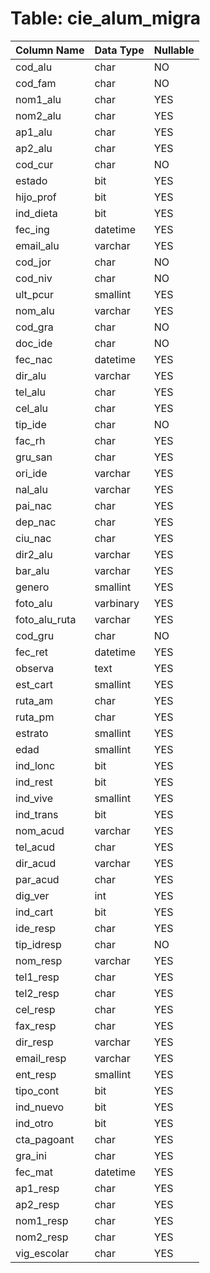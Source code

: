 # Table: cie_alum_migra

| Column Name | Data Type | Nullable |
|-------------|-----------|----------|
| cod_alu | char | NO |
| cod_fam | char | NO |
| nom1_alu | char | YES |
| nom2_alu | char | YES |
| ap1_alu | char | YES |
| ap2_alu | char | YES |
| cod_cur | char | NO |
| estado | bit | YES |
| hijo_prof | bit | YES |
| ind_dieta | bit | YES |
| fec_ing | datetime | YES |
| email_alu | varchar | YES |
| cod_jor | char | NO |
| cod_niv | char | NO |
| ult_pcur | smallint | YES |
| nom_alu | varchar | YES |
| cod_gra | char | NO |
| doc_ide | char | NO |
| fec_nac | datetime | YES |
| dir_alu | varchar | YES |
| tel_alu | char | YES |
| cel_alu | char | YES |
| tip_ide | char | NO |
| fac_rh | char | YES |
| gru_san | char | YES |
| ori_ide | varchar | YES |
| nal_alu | varchar | YES |
| pai_nac | char | YES |
| dep_nac | char | YES |
| ciu_nac | char | YES |
| dir2_alu | varchar | YES |
| bar_alu | varchar | YES |
| genero | smallint | YES |
| foto_alu | varbinary | YES |
| foto_alu_ruta | varchar | YES |
| cod_gru | char | NO |
| fec_ret | datetime | YES |
| observa | text | YES |
| est_cart | smallint | YES |
| ruta_am | char | YES |
| ruta_pm | char | YES |
| estrato | smallint | YES |
| edad | smallint | YES |
| ind_lonc | bit | YES |
| ind_rest | bit | YES |
| ind_vive | smallint | YES |
| ind_trans | bit | YES |
| nom_acud | varchar | YES |
| tel_acud | char | YES |
| dir_acud | varchar | YES |
| par_acud | char | YES |
| dig_ver | int | YES |
| ind_cart | bit | YES |
| ide_resp | char | YES |
| tip_idresp | char | NO |
| nom_resp | varchar | YES |
| tel1_resp | char | YES |
| tel2_resp | char | YES |
| cel_resp | char | YES |
| fax_resp | char | YES |
| dir_resp | varchar | YES |
| email_resp | varchar | YES |
| ent_resp | smallint | YES |
| tipo_cont | bit | YES |
| ind_nuevo | bit | YES |
| ind_otro | bit | YES |
| cta_pagoant | char | YES |
| gra_ini | char | YES |
| fec_mat | datetime | YES |
| ap1_resp | char | YES |
| ap2_resp | char | YES |
| nom1_resp | char | YES |
| nom2_resp | char | YES |
| vig_escolar | char | YES |
